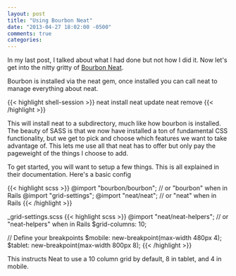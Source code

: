 ```yaml
---
layout: post
title: "Using Bourbon Neat"
date: "2013-04-27 18:02:00 -0500"
comments: true
categories:
---
```


In my last post, I talked about what I had done but not how I did it.  Now let's get into the nitty gritty of [Bourbon Neat](http://neat.bourbon.io).

Bourbon is installed via the neat gem, once installed you can call neat to manage everything about neat.

{{< highlight shell-session >}}
neat install
neat update
neat remove
{{< /highlight >}}

This will install neat to a subdirectory, much like how bourbon is installed.  The beauty of SASS is that we now have installed a ton of fundamental CSS functionality, but we get to pick and choose which features we want to take advantage of.  This lets me use all that neat has to offer but only pay the pageweight of the things I choose to add.

To get started, you will want to setup a few things.  This is all explained in their documentation.  Here's a basic config

{{< highlight scss >}}
@import "bourbon/bourbon"; // or "bourbon" when in Rails
@import "grid-settings";
@import "neat/neat"; // or "neat" when in Rails
{{< /highlight >}}

_grid-settings.scss
{{< highlight scss >}}
@import "neat/neat-helpers"; // or "neat-helpers" when in Rails
$grid-columns: 10;

// Define your breakpoints
$mobile: new-breakpoint(max-width 480px 4);
$tablet: new-breakpoint(max-width 800px 8);
{{< /highlight >}}

This instructs Neat to use a 10 column grid by default, 8 in tablet, and 4 in mobile.

